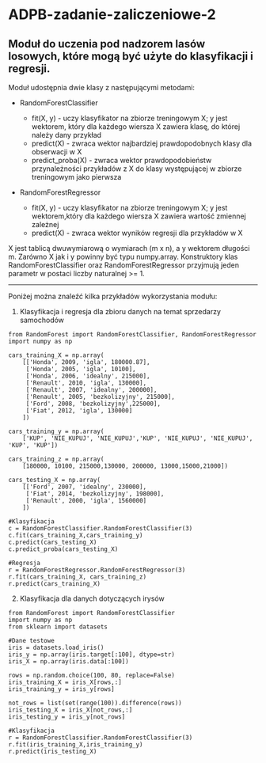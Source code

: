 # ADPB-zadanie-zaliczeniowe-2
## Moduł do uczenia pod nadzorem lasów losowych, które mogą być użyte do klasyfikacji i regresji.

Moduł udostępnia dwie klasy z następującymi metodami:

- RandomForestClassifier
  - fit(X, y) - uczy klasyfikator na zbiorze treningowym X; y jest wektorem, który dla każdego wiersza X zawiera klasę, do której należy dany przykład
  - predict(X) - zwraca wektor najbardziej prawdopodobnych klasy dla obserwacji w X
  - predict_proba(X) - zwraca wektor prawdopodobieństw przynależności przykładów z X do klasy występującej w zbiorze treningowym jako pierwsza

- RandomForestRegressor
  - fit(X, y) - uczy klasyfikator na zbiorze treningowym X; y jest wektorem,który dla każdego wiersza X zawiera wartość zmiennej zależnej
  - predict(X) - zwraca wektor wyników regresji dla przykładów w X

X jest tablicą dwuwymiarową o wymiarach (m x n), a y wektorem długości m. Zarówno X jak i y powinny być typu numpy.array.
Konstruktory klas RandomForestClassifier oraz RandomForestRegressor przyjmują jeden parametr w postaci liczby naturalnej >= 1.

------------------------------------------

Poniżej można znaleźć kilka przykładów wykorzystania modułu:

1. Klasyfikacja i regresja dla zbioru danych na temat sprzedarzy samochodów

```
from RandomForest import RandomForestClassifier, RandomForestRegressor
import numpy as np

cars_training_X = np.array(
    [['Honda', 2009, 'igla', 180000.87],
     ['Honda', 2005, 'igla', 10100],
     ['Honda', 2006, 'idealny', 215000],
     ['Renault', 2010, 'igla', 130000],
     ['Renault', 2007, 'idealny', 200000],
     ['Renault', 2005, 'bezkolizyjny', 215000],
     ['Ford', 2008, 'bezkolizyjny',225000],
     ['Fiat', 2012, 'igla', 130000]
    ])

cars_training_y = np.array(
    ['KUP', 'NIE_KUPUJ', 'NIE_KUPUJ','KUP', 'NIE_KUPUJ', 'NIE_KUPUJ', 'KUP', 'KUP'])

cars_training_z = np.array(
    [180000, 10100, 215000,130000, 200000, 13000,15000,21000])

cars_testing_X = np.array(
    [['Ford', 2007, 'idealny', 230000],
     ['Fiat', 2014, 'bezkolizyjny', 198000],
     ['Renault', 2000, 'igla', 1560000]
    ])

#Klasyfikacja
c = RandomForestClassifier.RandomForestClassifier(3)
c.fit(cars_training_X,cars_training_y)
c.predict(cars_testing_X)
c.predict_proba(cars_testing_X)

#Regresja
r = RandomForestRegressor.RandomForestRegressor(3)
r.fit(cars_training_X, cars_training_z)
r.predict(cars_training_X)
```

2. Klasyfikacja dla danych dotyczących irysów

```
from RandomForest import RandomForestClassifier
import numpy as np
from sklearn import datasets

#Dane testowe
iris = datasets.load_iris()
iris_y = np.array(iris.target[:100], dtype=str)
iris_X = np.array(iris.data[:100])

rows = np.random.choice(100, 80, replace=False)
iris_training_X = iris_X[rows,:]
iris_training_y = iris_y[rows]

not_rows = list(set(range(100)).difference(rows))
iris_testing_X = iris_X[not_rows,:]
iris_testing_y = iris_y[not_rows]

#Klasyfikacja
r = RandomForestClassifier.RandomForestClassifier(3)
r.fit(iris_training_X,iris_training_y)
r.predict(iris_testing_X)
```





